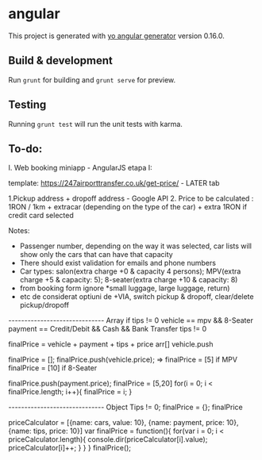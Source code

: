 # angular

This project is generated with [yo angular generator](https://github.com/yeoman/generator-angular)
version 0.16.0.

## Build & development

Run `grunt` for building and `grunt serve` for preview.

## Testing

Running `grunt test` will run the unit tests with karma.


## To-do:

I. Web booking miniapp - AngularJS etapa I:

template: https://247airporttransfer.co.uk/get-price/ - LATER tab

1.Pickup address + dropoff address - Google API
2. Price to be calculated : 1RON / 1km + extracar (depending on the type of the car) + extra 1RON if credit card selected

Notes:

- Passenger number, depending on the way it was selected, car lists will show only the cars that can have that capacity
- There should exist validation for emails and phone numbers
- Car types: salon(extra charge +0 & capacity 4 persons); MPV(extra charge +5 & capacity: 5); 8-seater(extra charge +10 & capacity: 8)
- from booking form ignore *small luggage, large luggage, return)
- etc de considerat optiuni de +VIA, switch pickup & dropoff, clear/delete pickup/dropoff


------------------------------ Array
if tips != 0
vehicle == mpv && 8-Seater
payment == Credit/Debit && Cash && Bank Transfer
tips != 0

finalPrice = vehicle + payment + tips + price
arr[]
vehicle.push

finalPrice = [];
finalPrice.push(vehicle.price);
=>
finalPrice = [5] if MPV
finalPrice = [10] if 8-Seater

finalPrice.push(payment.price);
finalPrice = [5,20]
for(i = 0; i < finalPrice.length; i++){
  finalPrice = i;
}

------------------------------ Object
Tips != 0;
finalPrice = {};
finalPrice


priceCalculator = [{name: cars, value: 10}, {name: payment, price: 10}, {name: tips, price: 10}]
var finalPrice = function(){
  for(var i = 0; i < priceCalculator.length){
     console.dir(priceCalculator[i].value);
     priceCalculator[i]++;
    }
  }
}
finalPrice();


